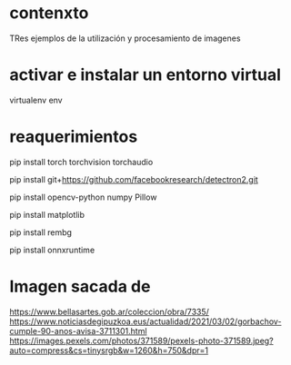 # contenxto
TRes ejemplos de la utilización y procesamiento de imagenes

# activar e instalar un entorno virtual
virtualenv env

# reaquerimientos

pip install torch torchvision torchaudio

pip install git+https://github.com/facebookresearch/detectron2.git

pip install opencv-python numpy Pillow

pip install matplotlib

pip install rembg

pip install onnxruntime


# Imagen sacada de
https://www.bellasartes.gob.ar/coleccion/obra/7335/
https://www.noticiasdegipuzkoa.eus/actualidad/2021/03/02/gorbachov-cumple-90-anos-avisa-3711301.html
https://images.pexels.com/photos/371589/pexels-photo-371589.jpeg?auto=compress&cs=tinysrgb&w=1260&h=750&dpr=1